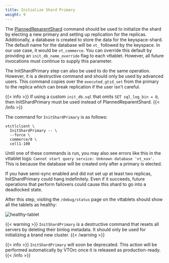 ```yaml
---
title: Initialize Shard Primary
weight: 9
---
```


The [PlannedReparentShard](../../configuration-advanced/reparenting/#plannedreparentshard-planned-reparenting) command should be used to initialize the shard by electing a new primary and setting up replication for the replicas. Additionally, a database is created to store the data for the keyspace-shard. The default name for the database will be `vt_` followed by the keyspace. In our use case, it would be `vt_commerce`. You can override this default by providing an `init_db_name_override` flag to each vttablet. However, all future invocations must continue to supply this parameter.

The InitShardPrimary step can also be used to do the same operation. However, it is a destructive command and should only be used by advanced users. This command copies over the `executed_gtid_set` from the primary to the replica which can break replication if the user isn't careful. 

{{< info >}}
If using a custom `init_db.sql` that omits `SET sql_log_bin = 0`, then InitShardPrimary must be used instead of PlannedReparentShard.
{{< /info >}}

The command for `InitShardPrimary` is as follows:

```text
vtctlclient \
  InitShardPrimary -- \
  --force \
  commerce/0 \
  cell1-100
```

Until one of these commands is run, you may also see errors like this in the vttablet logs: `Cannot start query service: Unknown database 'vt_xxx'`. This is because the database will be created only after a primary is elected.

If you have semi-sync enabled and did not set up at least two replicas, InitShardPrimary could hang indefinitely. Even if it succeeds, future operations that perform failovers could cause this shard to go into a deadlocked state.

After this step, visiting the `/debug/status` page on the vttablets should show all the tablets as healthy:

![healthy-tablet](../img/healthy-tablet.png)

{{< warning >}}
`InitShardPrimary` is a destructive command that resets all servers by deleting their binlog metadata. It should only be used for initializing a brand new cluster.
{{< /warning >}}

{{< info >}}
`InitShardPrimary` will soon be deprecated. This action will be performed automatically by VTOrc once it is released as production-ready.
{{< /info >}}
